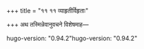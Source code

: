+++
title = "११ ११ व्याहृतीर्विहृताः"

+++
अथ तस्मिन्नेवानुवचने विशेषमाह—

hugo-version: "0.94.2"hugo-version: "0.94.2"